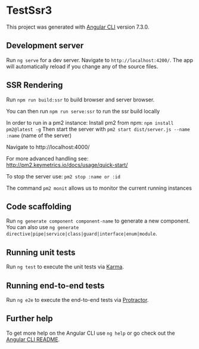 # TestSsr3

This project was generated with [Angular CLI](https://github.com/angular/angular-cli) version 7.3.0.

## Development server

Run `ng serve` for a dev server. Navigate to `http://localhost:4200/`. The app will automatically reload if you change any of the source files.

## SSR Rendering
Run `npm run build:ssr` to build browser and server browser.

You can then run `npm run serve:ssr` to run the ssr build locally

In order to run in a pm2 instance:
Install pm2 from npm: `npm install pm2@latest -g`
Then start the server with `pm2 start dist/server.js --name :name` (name of the server)

Navigate to http://localhost:4000/

For more advanced handling see: http://pm2.keymetrics.io/docs/usage/quick-start/



To stop the server use: 
`pm2 stop :name or :id`

The command `pm2 monit` allows us to monitor the current running instances


## Code scaffolding

Run `ng generate component component-name` to generate a new component. You can also use `ng generate directive|pipe|service|class|guard|interface|enum|module`.

## Running unit tests

Run `ng test` to execute the unit tests via [Karma](https://karma-runner.github.io).

## Running end-to-end tests

Run `ng e2e` to execute the end-to-end tests via [Protractor](http://www.protractortest.org/).

## Further help

To get more help on the Angular CLI use `ng help` or go check out the [Angular CLI README](https://github.com/angular/angular-cli/blob/master/README.md).
